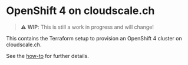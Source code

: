 # OpenShift 4 on cloudscale.ch

> :warning: **WIP**: This is still a work in progress and will change!

This contains the Terraform setup to provision an OpenShift 4 cluster on cloudscale.ch.

See the [how-to](https://openshift.docs.vshn.ch/oc4/how-tos/install/cloudscale.html) for further details.
